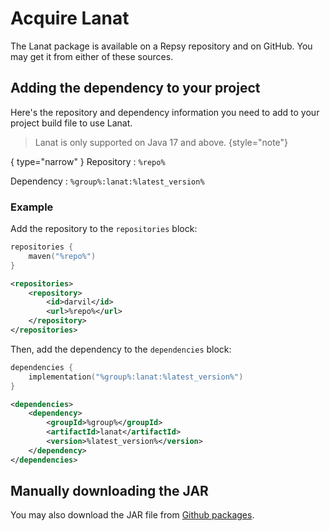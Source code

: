 # Acquire Lanat

The Lanat package is available on a Repsy repository and on GitHub.
You may get it from either of these sources.

## Adding the dependency to your project

Here's the repository and dependency information you need to add to your project
build file to use Lanat.

> Lanat is only supported on Java 17 and above.
{style="note"}

{ type="narrow" }
Repository
: `%repo%`

Dependency
: `%group%:lanat:%latest_version%`


### Example

Add the repository to the ``repositories`` block:

<tabs group="build-system">
<tab title="Gradle" group-key="gradle">

````Kotlin
repositories {
    maven("%repo%")
}
````

</tab>

<tab title="Maven" group-key="maven">

````XML
<repositories>
    <repository>
        <id>darvil</id>
        <url>%repo%</url>
    </repository>
</repositories>
````

</tab>
</tabs>



Then, add the dependency to the ``dependencies`` block:

<tabs group="build-system">
<tab title="Gradle" group-key="gradle">

````Kotlin
dependencies {
    implementation("%group%:lanat:%latest_version%")
}
````

</tab>

<tab title="Maven" group-key="maven">

````XML
<dependencies>
    <dependency>
        <groupId>%group%</groupId>
        <artifactId>lanat</artifactId>
        <version>%latest_version%</version>
    </dependency>
</dependencies>
````

</tab>
</tabs>


## Manually downloading the JAR

You may also download the JAR file from [Github packages](https://github.com/darvil82/Lanat/packages).